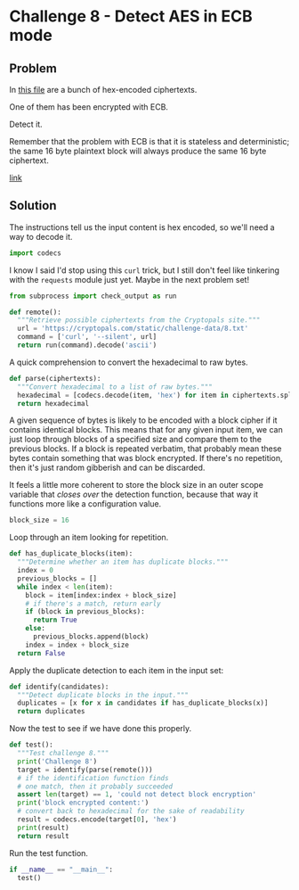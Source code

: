 # Challenge 8 - Detect AES in ECB mode

## Problem

In [this file](https://cryptopals.com/static/challenge-data/8.txt) are a bunch of hex-encoded ciphertexts.

One of them has been encrypted with ECB.

Detect it.

Remember that the problem with ECB is that it is stateless and deterministic; the same 16 byte plaintext block will always produce the same 16 byte ciphertext.

[link](https://cryptopals.com/sets/1/challenges/8)

## Solution

The instructions tell us the input content is hex encoded, so we'll need a way to decode it.

```python
import codecs
```

I know I said I'd stop using this `curl` trick, but I still don't feel like tinkering with the `requests` module just yet. Maybe in the next problem set!

```python
from subprocess import check_output as run

def remote():
  """Retrieve possible ciphertexts from the Cryptopals site."""
  url = 'https://cryptopals.com/static/challenge-data/8.txt'
  command = ['curl', '--silent', url]
  return run(command).decode('ascii')
```

A quick comprehension to convert the hexadecimal to raw bytes.

```python
def parse(ciphertexts):
  """Convert hexadecimal to a list of raw bytes."""
  hexadecimal = [codecs.decode(item, 'hex') for item in ciphertexts.splitlines()]
  return hexadecimal
```

A given sequence of bytes is likely to be encoded with a block cipher if it contains identical blocks. This means that for any given input item, we can just loop through blocks of a specified size and compare them to the previous blocks. If a block is repeated verbatim, that probably mean these bytes contain something that was block encrypted. If there's no repetition, then it's just random gibberish and can be discarded.

It feels a little more coherent to store the block size in an outer scope variable that *closes over* the detection function, because that way it functions more like a configuration value.

```python
block_size = 16
```

Loop through an item looking for repetition.

```python
def has_duplicate_blocks(item):
  """Determine whether an item has duplicate blocks."""
  index = 0
  previous_blocks = []
  while index < len(item):
    block = item[index:index + block_size]
    # if there's a match, return early
    if (block in previous_blocks):
      return True
    else:
      previous_blocks.append(block)
    index = index + block_size
  return False
```

Apply the duplicate detection to each item in the input set:

```python
def identify(candidates):
  """Detect duplicate blocks in the input."""
  duplicates = [x for x in candidates if has_duplicate_blocks(x)]
  return duplicates
```

Now the test to see if we have done this properly.

```python
def test():
  """Test challenge 8."""
  print('Challenge 8')
  target = identify(parse(remote()))
  # if the identification function finds
  # one match, then it probably succeeded
  assert len(target) == 1, 'could not detect block encryption'
  print('block encrypted content:')
  # convert back to hexadecimal for the sake of readability
  result = codecs.encode(target[0], 'hex')
  print(result)
  return result
```

Run the test function.

```python
if __name__ == "__main__":
  test()
```
